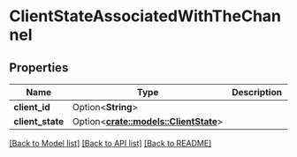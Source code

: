 # ClientStateAssociatedWithTheChannel

## Properties

Name | Type | Description | Notes
------------ | ------------- | ------------- | -------------
**client_id** | Option<**String**> |  | [optional]
**client_state** | Option<[**crate::models::ClientState**](client_state.md)> |  | [optional]

[[Back to Model list]](../README.md#documentation-for-models) [[Back to API list]](../README.md#documentation-for-api-endpoints) [[Back to README]](../README.md)



